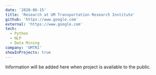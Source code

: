 ```yaml
---
date: '2020-06-15'
title: 'Research at UM Transportation Research Institute'
github: 'https://www.google.com'
external: 'https://www.google.com'
tech:
  - Python
  - NLP
  - Data Mining
company: 'UMTRI'
showInProjects: true
---
```


Information will be added here when project is available to the public.
